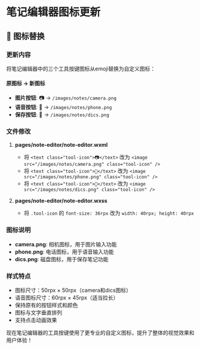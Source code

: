 # 笔记编辑器图标更新

## 🎨 图标替换

### 更新内容
将笔记编辑器中的三个工具按键图标从emoji替换为自定义图标：

#### 原图标 → 新图标
- **图片按钮**: 📷 → `/images/notes/camera.png`
- **语音按钮**: 🎤 → `/images/notes/phone.png`  
- **保存按钮**: 💾 → `/images/notes/dics.png`

### 文件修改
1. **pages/note-editor/note-editor.wxml**
   - 将 `<text class="tool-icon">📷</text>` 改为 `<image src="/images/notes/camera.png" class="tool-icon" />`
   - 将 `<text class="tool-icon">🎤</text>` 改为 `<image src="/images/notes/phone.png" class="tool-icon" />`
   - 将 `<text class="tool-icon">💾</text>` 改为 `<image src="/images/notes/dics.png" class="tool-icon" />`

2. **pages/note-editor/note-editor.wxss**
   - 将 `.tool-icon` 的 `font-size: 36rpx` 改为 `width: 40rpx; height: 40rpx`

### 图标说明
- **camera.png**: 相机图标，用于图片输入功能
- **phone.png**: 电话图标，用于语音输入功能
- **dics.png**: 磁盘图标，用于保存笔记功能

### 样式特点
- 图标尺寸：50rpx × 50rpx（camera和dics图标）
- 语音图标尺寸：60rpx × 45rpx（适当拉长）
- 保持原有的按钮样式和颜色
- 图标与文字垂直排列
- 支持点击动画效果

现在笔记编辑器的工具按键使用了更专业的自定义图标，提升了整体的视觉效果和用户体验！
